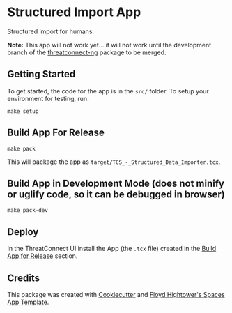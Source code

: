 # Structured Import App

Structured import for humans.

**Note:** This app will not work yet... it will not work until the development branch of the [threatconnect-ng](https://github.com/ThreatConnect-Inc/threatconnect-ng) package to be merged.

## Getting Started

To get started, the code for the app is in the `src/` folder. To setup your environment for testing, run:

```
make setup
```

## Build App For Release

```
make pack
```

This will package the app as `target/TCS_-_Structured_Data_Importer.tcx`.

## Build App in Development Mode (does not minify or uglify code, so it can be debugged in browser)

```
make pack-dev
```

## Deploy

In the ThreatConnect UI install the App (the `.tcx` file) created in the [Build App for Release](#build-app-for-release) section.

## Credits

This package was created with [Cookiecutter](https://github.com/audreyr/cookiecutter) and [Floyd Hightower's Spaces App Template](https://github.com/fhightower-templates/threatconnect-angular-spaces-template).
